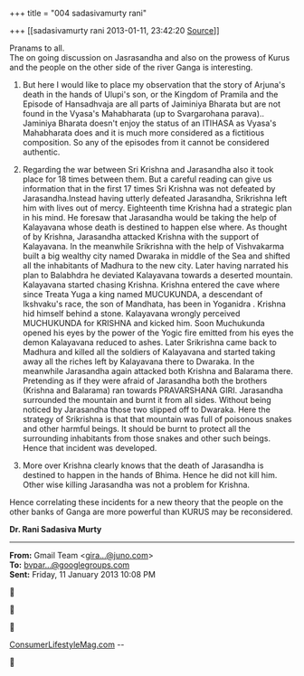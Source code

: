 +++
title = "004 sadasivamurty rani"

+++
[[sadasivamurty rani	2013-01-11, 23:42:20 [Source](https://groups.google.com/g/bvparishat/c/IwZa9oGbAu4)]]



Pranams to all.  
The on going discussion on Jasrasandha and also on the prowess of Kurus and the people on the other side of the river Ganga is interesting.  
  
1. But here I would like to place my observation that the story of Arjuna's death in the hands of Ulupi's son, or the Kingdom of Pramila and the Episode of Hansadhvaja are all parts of Jaiminiya Bharata but are not found in the Vyasa's Mahabharata (up to Svargarohana parava)..
Jaminiya Bharata doesn't enjoy the status of an ITIHASA as Vyasa's Mahabharata does and it is much more considered as a fictitious composition. So any of the episodes from it cannot be considered authentic.  
2. Regarding the war between Sri Krishna and Jarasandha also it took place for 18 times between them. But a careful reading can give us information that in the first 17 times Sri Krishna was not defeated by Jarasandha.Instead having utterly defeated Jarasandha, Srikrishna left him with lives out of mercy. Eighteenth time Krishna had a strategic plan in his mind. He foresaw that Jarasandha would be taking the help of Kalayavana whose death is destined to happen else where. As thought of by Krishna, Jarasandha attacked Krishna with the support of Kalayavana. In the meanwhile Srikrishna with the help of Vishvakarma built a big wealthy city named Dwaraka in middle of the Sea and shifted all the inhabitants of Madhura to the new city. Later having narrated his plan to Balabhdra he deviated Kalayavana towards a deserted mountain. Kalayavana started chasing Krishna. Krishna entered the cave where since Treata Yuga a king named MUCUKUNDA, a descendant of Ikshvaku's race, the son of Mandhata, has been in Yoganidra . Krishna hid himself behind a stone. Kalayavana wrongly perceived MUCHUKUNDA for KRISHNA and kicked him. Soon Muchukunda opened his eyes by the power of the Yogic fire emitted from his eyes the demon Kalayavana reduced to ashes. Later Srikrishna came back to Madhura and killed all the soldiers of Kalayavana and started taking away all the riches left by Kalayavana there to Dwaraka. In the meanwhile Jarasandha again attacked both Krishna and Balarama there. Pretending as if they were afraid of Jarasandha both the brothers (Krishna and Balarama) ran towards PRAVARSHANA GIRI. Jarasandha surrounded the mountain and burnt it from all sides. Without being noticed by Jarasandha those two slipped off to Dwaraka. Here the strategy of Srikrishna is that that mountain was full of poisonous snakes and other harmful beings. It should be burnt to protect all the surrounding inhabitants from those snakes and other such beings. Hence that incident was developed.  
  
3. More over Krishna clearly knows that the death of Jarasandha is destined to happen in the hands of Bhima. Hence he did not kill him. Other wise killing Jarasandha was not a problem for Krishna.  
  
Hence correlating these incidents for a new theory that the people on the other banks of Ganga are more powerful than KURUS may be reconsidered.  

**Dr. Rani Sadasiva Murty**

  

------------------------------------------------------------------------

**From:** Gmail Team \<[gira...@juno.com]()\>  
**To:** [bvpar...@googlegroups.com]()  
**Sent:** Friday, 11 January 2013 10:08 PM







[ConsumerLifestyleMag.com](http://thirdpartyoffers.juno.com/TGL3142/50f0405993a9840561c3dst02vuc) --  



